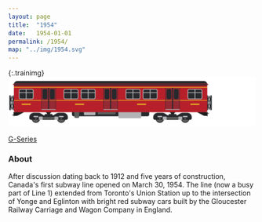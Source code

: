 ```yaml
---
layout: page
title:  "1954"
date:   1954-01-01
permalink: /1954/
map: "../img/1954.svg"
---
```


{:.trainimg}
![G-Series](../img/g-series.svg)

[G-Series](https://en.wikipedia.org/wiki/G_series_(Toronto_subway))

### About

After discussion dating back to 1912 and five years of construction, Canada's first subway line opened on March 30, 1954.  The line (now a busy part of Line 1) extended from Toronto's Union Station up to the intersection of Yonge and Eglinton with bright red subway cars built by the Gloucester Railway Carriage and Wagon Company in England.

